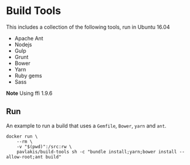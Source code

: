 # Build Tools

This includes a collection of the following tools, run in Ubuntu 16.04

* Apache Ant
* Nodejs 
* Gulp
* Grunt
* Bower
* Yarn
* Ruby gems
* Sass

**Note**
Using ffi 1.9.6

## Run

An example to run a build that uses a `Gemfile`, `Bower`, `yarn` and `ant`.

```
docker run \
    --rm \
    -v "$(pwd)":/src:rw \
    pavlakis/build-tools sh -c "bundle install;yarn;bower install --allow-root;ant build"
```
